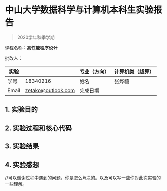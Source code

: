 # 中山大学数据科学与计算机本科生实验报告

> 2020学年秋季学期

课程名称：**高性能程序设计**

批改人：

| 实验  |                    | 专业（方向） | 计算机类（超算） |
| ----- | ------------------ | ------------ | ---------------- |
| 学号  | 18340216           | 姓名         | 张烨禧           |
| Email | zetako@outlook.com | 完成日期     |                  |

## 1. 实验目的

## 2. 实验过程和核心代码

## 3. 实验结果

## 4. 实验感想

//可以谢谢过程中遇到的问题，你是怎么解决的。以及可以写一些你对此次实验的一些理解。